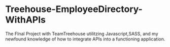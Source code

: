 # Treehouse-EmployeeDirectory-WithAPIs
The FInal Project with TeamTreehouse utilitzing Javascript,SASS, and my newfound knowledge of how to integrate APIs into a functioning application.
